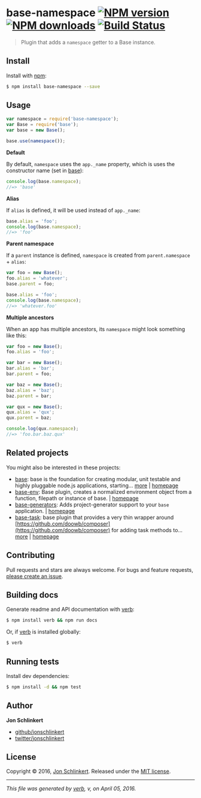 # base-namespace [![NPM version](https://img.shields.io/npm/v/base-namespace.svg?style=flat)](https://www.npmjs.com/package/base-namespace) [![NPM downloads](https://img.shields.io/npm/dm/base-namespace.svg?style=flat)](https://npmjs.org/package/base-namespace) [![Build Status](https://img.shields.io/travis/jonschlinkert/base-namespace.svg?style=flat)](https://travis-ci.org/jonschlinkert/base-namespace)

> Plugin that adds a `namespace` getter to a Base instance.

## Install

Install with [npm](https://www.npmjs.com/):

```sh
$ npm install base-namespace --save
```

## Usage

```js
var namespace = require('base-namespace');
var Base = require('base');
var base = new Base();

base.use(namespace());
```

**Default**

By default, `namespace` uses the `app._name` property, which is uses the constructor name (set in [base](https://github.com/node-base/base)):

```js
console.log(base.namespace);
//=> 'base'
```

**Alias**

If `alias` is defined, it will be used instead of `app._name`:

```js
base.alias = 'foo';
console.log(base.namespace);
//=> 'foo'
```

**Parent namespace**

If a `parent` instance is defined, `namespace` is created from `parent.namespace` + `alias`:

```js
var foo = new Base();
foo.alias = 'whatever';
base.parent = foo;

base.alias = 'foo';
console.log(base.namespace);
//=> 'whatever.foo'
```

**Multiple ancestors**

When an app has multiple ancestors, its `namespace` might look something like this:

```js
var foo = new Base();
foo.alias = 'foo';

var bar = new Base();
bar.alias = 'bar';
bar.parent = foo;

var baz = new Base();
baz.alias = 'baz';
baz.parent = bar;

var qux = new Base();
qux.alias = 'qux';
qux.parent = baz;

console.log(qux.namespace);
//=> 'foo.bar.baz.qux'
```

## Related projects

You might also be interested in these projects:

* [base](https://www.npmjs.com/package/base): base is the foundation for creating modular, unit testable and highly pluggable node.js applications, starting… [more](https://www.npmjs.com/package/base) | [homepage](https://github.com/node-base/base)
* [base-env](https://www.npmjs.com/package/base-env): Base plugin, creates a normalized environment object from a function, filepath or instance of base. | [homepage](https://github.com/node-base/base-env)
* [base-generators](https://www.npmjs.com/package/base-generators): Adds project-generator support to your `base` application. | [homepage](https://github.com/node-base/base-generators)
* [base-task](https://www.npmjs.com/package/base-task): base plugin that provides a very thin wrapper around [https://github.com/doowb/composer](https://github.com/doowb/composer) for adding task methods to… [more](https://www.npmjs.com/package/base-task) | [homepage](https://github.com/node-base/base-task)

## Contributing

Pull requests and stars are always welcome. For bugs and feature requests, [please create an issue](https://github.com/jonschlinkert/base-namespace/issues/new).

## Building docs

Generate readme and API documentation with [verb](https://github.com/verbose/verb):

```sh
$ npm install verb && npm run docs
```

Or, if [verb](https://github.com/verbose/verb) is installed globally:

```sh
$ verb
```

## Running tests

Install dev dependencies:

```sh
$ npm install -d && npm test
```

## Author

**Jon Schlinkert**

* [github/jonschlinkert](https://github.com/jonschlinkert)
* [twitter/jonschlinkert](http://twitter.com/jonschlinkert)

## License

Copyright © 2016, [Jon Schlinkert](https://github.com/jonschlinkert).
Released under the [MIT license](https://github.com/jonschlinkert/base-namespace/blob/master/LICENSE).

***

_This file was generated by [verb](https://github.com/verbose/verb), v, on April 05, 2016._